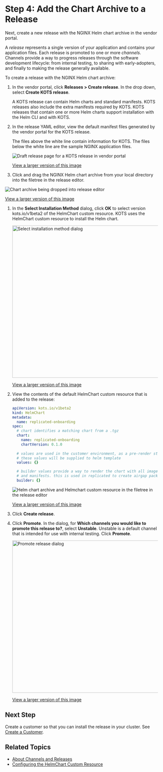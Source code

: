 # Step 4: Add the Chart Archive to a Release

Next, create a new release with the NGINX Helm chart archive in the vendor portal.

A _release_ represents a single version of your application and contains your application files. Each release is promoted to one or more _channels_. Channels provide a way to progress releases through the software development lifecycle: from internal testing, to sharing with early-adopters, and finally to making the release generally available.

To create a release with the NGINX Helm chart archive:

1. In the vendor portal, click **Releases > Create release**. In the drop down, select **Create KOTS release**.

   A KOTS release can contain Helm charts and standard manifests. KOTS releases also include the extra manifests required by KOTS. KOTS releases that contain one or more Helm charts support installation with the Helm CLI and with KOTS.

1. In the release YAML editor, view the default manifest files generated by the vendor portal for the KOTS release.

   The files above the white line contain information for KOTS. The files below the white line are the sample NGINX application files.

   ![Draft release page for a KOTS release in vendor portal](/images/helm-tutorial-draft-kots-release.png)

   [View a larger version of this image](/images/helm-tutorial-draft-kots-release.png)

1. Click and drag the NGINX Helm chart archive from your local directory into the filetree in the release editor.

  ![Chart archive being dropped into release editor](/images/tutorial-helm-click-drag.png)

  [View a larger version of this image](/images/tutorial-helm-click-drag.png)

1. In the **Select Installation Method** dialog, click **OK** to select version kots.io/v1beta2 of the HelmChart custom resource. KOTS uses the HelmChart custom resource to install the Helm chart.

   <img alt="Select installation method dialog" src="/images/helm-select-install-method.png" width="500px"/>

   [View a larger version of this image](/images/helm-select-install-method.png)

1. View the contents of the default HelmChart custom resource that is added to the release:

   ```yaml
   apiVersion: kots.io/v1beta2
   kind: HelmChart
   metadata:
     name: replicated-onboarding
   spec:
     # chart identifies a matching chart from a .tgz
     chart:
       name: replicated-onboarding
       chartVersion: 0.1.0
  
     # values are used in the customer environment, as a pre-render step
     # these values will be supplied to helm template
     values: {}

     # builder values provide a way to render the chart with all images
     # and manifests. this is used in replicated to create airgap packages
     builder: {}
   ```

   ![Helm chart archive and Helmchart custom resource in the filetree in the release editor](/images/helm-tutorial-helmchart-cr-release.png)

   [View a larger version of this image](/images/helm-tutorial-helmchart-cr-release.png)

1. Click **Create release**.

1. Click **Promote**. In the dialog, for **Which channels you would like to promote this release to?**, select **Unstable**. Unstable is a default channel that is intended for use with internal testing. Click **Promote**.

   <img alt="Promote release dialog" src="/images/release-promote.png" width="500px"/>

   [View a larger version of this image](/images/release-promote.png)    

## Next Step

Create a customer so that you can install the release in your cluster. See [Create a Customer](tutorial-helm-create-customer).

## Related Topics

* [About Channels and Releases](/vendor/releases-about)
* [Configuring the HelmChart Custom Resource](/vendor/helm-native-v2-using)